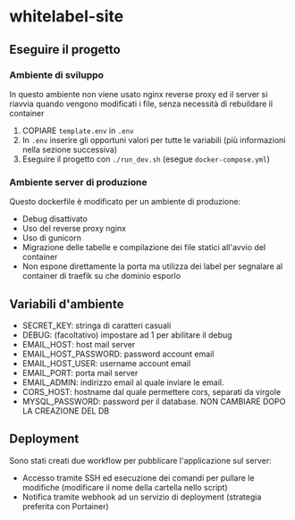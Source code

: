 # whitelabel-site

## Eseguire il progetto

### Ambiente di sviluppo

In questo ambiente non viene usato nginx reverse proxy ed il server si riavvia quando vengono modificati i file, senza necessità di rebuildare il container

1. COPIARE `template.env` in `.env`
2. In `.env` inserire gli opportuni valori per tutte le variabili (più informazioni nella sezione successiva)
3. Eseguire il progetto con `./run_dev.sh` (esegue `docker-compose.yml`)

### Ambiente server di produzione

Questo dockerfile è modificato per un ambiente di produzione:

- Debug disattivato
- Uso del reverse proxy nginx
- Uso di gunicorn
- Migrazione delle tabelle e compilazione dei file statici all'avvio del container
- Non espone direttamente la porta ma utilizza dei label per segnalare al container di traefik su che dominio esporlo

## Variabili d'ambiente

- SECRET_KEY: stringa di caratteri casuali
- DEBUG: (facoltativo) impostare ad 1 per abilitare il debug
- EMAIL_HOST: host mail server
- EMAIL_HOST_PASSWORD: password account email
- EMAIL_HOST_USER: username account email
- EMAIL_PORT: porta mail server
- EMAIL_ADMIN: indirizzo email al quale inviare le email.
- CORS_HOST: hostname dal quale permettere cors, separati da virgole
- MYSQL_PASSWORD: password per il database. NON CAMBIARE DOPO LA CREAZIONE DEL DB

## Deployment

Sono stati creati due workflow per pubblicare l'applicazione sul server:

- Accesso tramite SSH ed esecuzione dei comandi per pullare le modifiche (modificare il nome della cartella nello script)
- Notifica tramite webhook ad un servizio di deployment (strategia preferita con Portainer)
